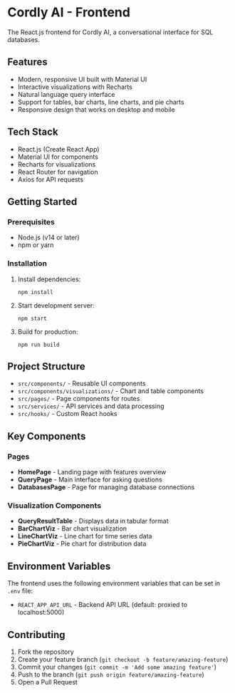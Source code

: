 # Cordly AI - Frontend

The React.js frontend for Cordly AI, a conversational interface for SQL databases.

## Features

- Modern, responsive UI built with Material UI
- Interactive visualizations with Recharts
- Natural language query interface
- Support for tables, bar charts, line charts, and pie charts
- Responsive design that works on desktop and mobile

## Tech Stack

- React.js (Create React App)
- Material UI for components
- Recharts for visualizations
- React Router for navigation
- Axios for API requests

## Getting Started

### Prerequisites

- Node.js (v14 or later)
- npm or yarn

### Installation

1. Install dependencies:
   ```
   npm install
   ```

2. Start development server:
   ```
   npm start
   ```

3. Build for production:
   ```
   npm run build
   ```

## Project Structure

- `src/components/` - Reusable UI components
- `src/components/visualizations/` - Chart and table components
- `src/pages/` - Page components for routes
- `src/services/` - API services and data processing
- `src/hooks/` - Custom React hooks

## Key Components

### Pages

- **HomePage** - Landing page with features overview
- **QueryPage** - Main interface for asking questions
- **DatabasesPage** - Page for managing database connections

### Visualization Components

- **QueryResultTable** - Displays data in tabular format
- **BarChartViz** - Bar chart visualization
- **LineChartViz** - Line chart for time series data
- **PieChartViz** - Pie chart for distribution data

## Environment Variables

The frontend uses the following environment variables that can be set in `.env` file:

- `REACT_APP_API_URL` - Backend API URL (default: proxied to localhost:5000)

## Contributing

1. Fork the repository
2. Create your feature branch (`git checkout -b feature/amazing-feature`)
3. Commit your changes (`git commit -m 'Add some amazing feature'`)
4. Push to the branch (`git push origin feature/amazing-feature`)
5. Open a Pull Request 
